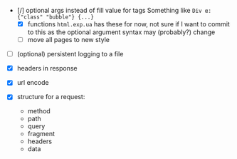 - [/] optional args instead of fill value for tags
  Something like `Div α:{"class" "bubble"} {...}`
  - [x] functions
    `html.exp.ua` has these for now, not sure if I want to commit
    to this as the optional argument syntax may (probably?) change
  - [ ] move all pages to new style

- [ ] (optional) persistent logging to a file

- [x] headers in response
- [x] url encode

- [x] structure for a request:
  - method
  - path
  - query
  - fragment
  - headers
  - data
